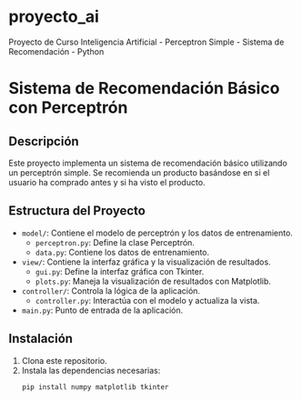 # proyecto_ai
Proyecto de Curso Inteligencia Artificial - Perceptron Simple - Sistema de Recomendación - Python

# Sistema de Recomendación Básico con Perceptrón

## Descripción
Este proyecto implementa un sistema de recomendación básico utilizando un perceptrón simple. Se recomienda un producto basándose en si el usuario ha comprado antes y si ha visto el producto.

## Estructura del Proyecto
- `model/`: Contiene el modelo de perceptrón y los datos de entrenamiento.
  - `perceptron.py`: Define la clase Perceptrón.
  - `data.py`: Contiene los datos de entrenamiento.
- `view/`: Contiene la interfaz gráfica y la visualización de resultados.
  - `gui.py`: Define la interfaz gráfica con Tkinter.
  - `plots.py`: Maneja la visualización de resultados con Matplotlib.
- `controller/`: Controla la lógica de la aplicación.
  - `controller.py`: Interactúa con el modelo y actualiza la vista.
- `main.py`: Punto de entrada de la aplicación.

## Instalación
1. Clona este repositorio.
2. Instala las dependencias necesarias:
   ```bash
   pip install numpy matplotlib tkinter
